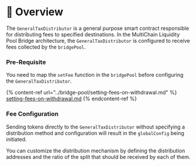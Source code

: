 # 📐 Overview

The `GeneralTaxDistributor` is a general purpose smart contract responsible for distributing fees to specified destinations. In the MultiChain Liquidity Pool Bridge architecture, the `GeneralTaxDistributor` is configured to receive fees collected by the `bridgePool`.

### Pre-Requisite

You need to map the `setFee` function in the `bridgePool` before configuring the `GeneralTaxDistributor`.

{% content-ref url="../bridge-pool/setting-fees-on-withdrawal.md" %}
[setting-fees-on-withdrawal.md](../bridge-pool/setting-fees-on-withdrawal.md)
{% endcontent-ref %}

### Fee Configuration

Sending tokens directly to the `GeneralTaxDistributor` without specifying a distribution method and configuration will result in the `globalConfig` being initiated.

You can customize the distribution mechanism by defining the distribution addresses and the ratio of the split that should be received by each of them.
